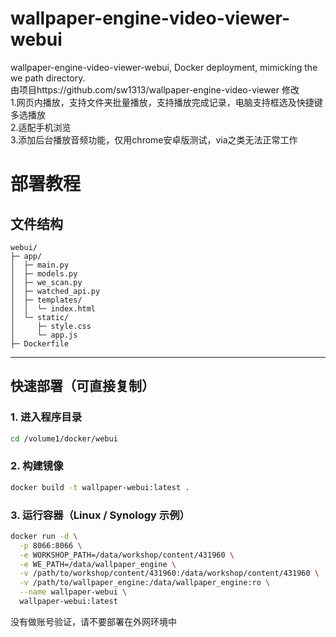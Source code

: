 # wallpaper-engine-video-viewer-webui
wallpaper-engine-video-viewer-webui, Docker deployment, mimicking the we path directory.  
由项目https://github.com/sw1313/wallpaper-engine-video-viewer  修改  
1.网页内播放，支持文件夹批量播放，支持播放完成记录，电脑支持框选及快捷键多选播放  
2.适配手机浏览  
3.添加后台播放音频功能，仅用chrome安卓版测试，via之类无法正常工作  
  
# 部署教程

## 文件结构

```text
webui/
├─ app/
│  ├─ main.py
│  ├─ models.py
│  ├─ we_scan.py
│  ├─ watched_api.py
│  ├─ templates/
│  │  └─ index.html
│  └─ static/
│     ├─ style.css
│     └─ app.js
├─ Dockerfile
```

---

## 快速部署（可直接复制）

### 1. 进入程序目录

```bash
cd /volume1/docker/webui
```

### 2. 构建镜像

```bash
docker build -t wallpaper-webui:latest .
```

### 3. 运行容器（Linux / Synology 示例）

```bash
docker run -d \
  -p 8066:8066 \
  -e WORKSHOP_PATH=/data/workshop/content/431960 \
  -e WE_PATH=/data/wallpaper_engine \
  -v /path/to/workshop/content/431960:/data/workshop/content/431960 \
  -v /path/to/wallpaper_engine:/data/wallpaper_engine:ro \
  --name wallpaper-webui \
  wallpaper-webui:latest
```
没有做账号验证，请不要部署在外网环境中

